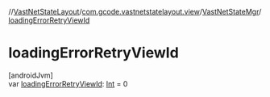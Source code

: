 //[VastNetStateLayout](../../../index.md)/[com.gcode.vastnetstatelayout.view](../index.md)/[VastNetStateMgr](index.md)/[loadingErrorRetryViewId](loading-error-retry-view-id.md)

# loadingErrorRetryViewId

[androidJvm]\
var [loadingErrorRetryViewId](loading-error-retry-view-id.md): [Int](https://kotlinlang.org/api/latest/jvm/stdlib/kotlin/-int/index.html) = 0
